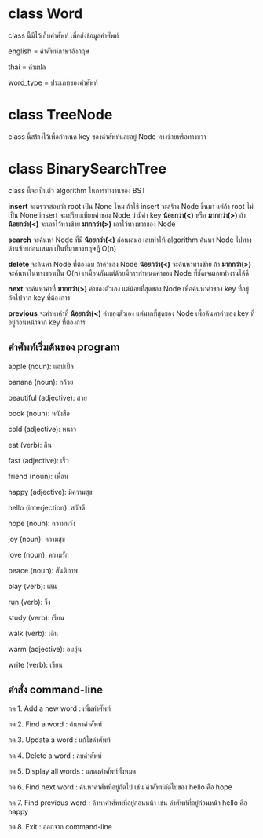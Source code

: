 # class Word
class นี้มีไว้เก็บคำศัพท์ เพื่อส่งข้อมูลคำศัพท์

english = คำศัพท์ภาษาอังกฤษ

thai = คำแปล

word_type = ประเภทของคำศัพท์

# class TreeNode
class นี้สร้างไว้เพื่อกำหนด key ของคำศัพท์และอยู่ Node ทางซ้ายหรือทางขวา

# class BinarySearchTree
class นี้จะเป็นตัว algorithm ในการทำงานของ BST

**insert** จะตรวจสอบว่า root เป้น None ไหม ถ้าใช้ insert จะสร้าง Node ขึ้นมา แต่ถ้า root ไม่เป็น None insert จะเปรียบเทียบค่าของ Node ว่ามีค่า key **น้อยกว่า(<)** หรือ **มากกว่า(>)** ถ้า **น้อยกว่า(<)** จะเอาไว้ทางซ้าย **มากกว่า(>)** เอาไว้ทางขวาของ Node

**search** จะค้นหา Node ที่มี **น้อยกว่า(<)** ก่อนเสมอ เลยทำให้ algorithm ค้นหา Node ไปทางด้านซ้ายก่อนเสมอ เป็นที่มาของทฤษฏี O(n)

**delete** จะค้นหา Node ที่ต้องลบ ถ้าค่าของ Node **น้อยกว่า(<)** จะค้นหาทางซ้าย ถ้า **มากกว่า(>)** จะค้นหาในทางขวาเป็น O(n) เหมือนกันแต่ด้วยมีการกำหนดค่าของ Node ที่ชัดเจนเลยทำงานได้ดี

**next** จะค้นหาค่าที่ **มากกว่า(>)** ค่าของตัวเอง แต่น้อยที่สุดของ Node เพื่อค้นหาค่าของ key ที่อยู่ถัดไปจาก key ที่ต้องการ

**previous** จะค่าหาค่าที่ **น้อยกว่า(<)** ค่าของตัวเอง แต่มากที่สุดของ Node เพื่อค้นหาค่าของ key ที่อยู่ก่อนหน้าจาก key ที่ต้องการ

## คำศัพท์เริ่มต้นของ program
apple (noun): แอปเปิ้ล

banana (noun): กล้วย

beautiful (adjective): สวย

book (noun): หนังสือ

cold (adjective): หนาว

eat (verb): กิน

fast (adjective): เร็ว

friend (noun): เพื่อน

happy (adjective): มีความสุข

hello (interjection): สวัสดี

hope (noun): ความหวัง

joy (noun): ความสุข

love (noun): ความรัก

peace (noun): สันติภาพ

play (verb): เล่น

run (verb): วิ่ง

study (verb): เรียน

walk (verb): เดิน

warm (adjective): อบอุ่น

write (verb): เขียน

## คำสั่ง command-line
กด 1. Add a new word : เพิ่มคำศัพท์

กด 2. Find a word : ค้นหาคำศัพท์

กด 3. Update a word : แก้ไขคำศัพท์

กด 4. Delete a word : ลบคำศัพท์

กด 5. Display all words : แสดงคำศัพท์ทั้งหมด

กด 6. Find next word : ค้นหาคำศัพที่อยู่ถัดไป เช่น คำศัพท์ถัดไปของ hello คือ hope

กด 7. Find previous word : ค้าหาคำศัพท์ที่อยู่ก่อนหน้า เช่น คำศัพท์ที่อยู่ก่อนหน้า hello คือ happy

กด 8. Exit : ออกจาก command-line

